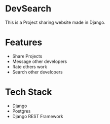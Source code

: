 # DevSearch
This is a Project sharing website made in Django.



# Features
<ul>
<li> Share Projects </li>
<li> Message other developers </li>
<li> Rate others work </li>
<li> Search other developers </li>
</ul>






# Tech Stack
<ul>
<li> Django </li>
<li> Postgres</li>
<li> Django REST Framework </li>
</ul>
